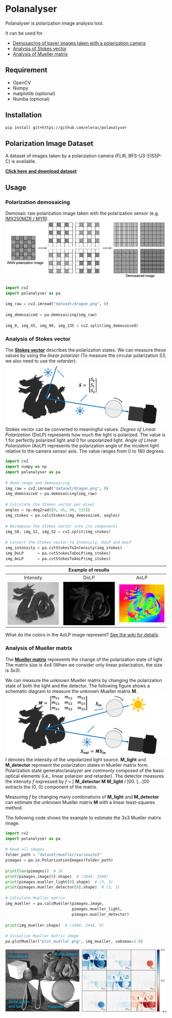 # Polanalyser
Polanalyser is polarization image analysis tool.

It can be used for 
* [Demosaicing of bayer images taken with a polarization camera](#polarization-demosaicing)
* [Analysis of Stokes vector](#analysis-of-stokes-vector)
* [Analysis of Mueller matrix](#analysis-of-mueller-matrix)

## Requirement
* OpenCV
* Numpy
* matplotlib (optional)
* Numba (optional)

## Installation
```sh
pip install git+https://github.com/elerac/polanalyser
```

## Polarization Image Dataset
A dataset of images taken by a polarization camera (FLIR, BFS-U3-51S5P-C) is available.

[**Click here and download dataset**](https://drive.google.com/drive/folders/1vCe9N05to5_McvwyDqxTmLIKz7vRzmbX?usp=sharing)


## Usage
### Polarization demosaicing
Demosaic raw polarization image taken with the polarization sensor (e.g. [IMX250MZR / MYR](https://www.sony-semicon.co.jp/e/products/IS/polarization/product.html)).
![](documents/demosaicing.png)
```python
import cv2
import polanalyser as pa

img_raw = cv2.imread("dataset/dragon.png", 0)

img_demosaiced = pa.demosaicing(img_raw)

img_0, img_45, img_90, img_135 = cv2.split(img_demosaiced)
```

### Analysis of Stokes vector
The [**Stokes vector**](https://en.wikipedia.org/wiki/Stokes_parameters) describes the polarization states. We can measure these values by using the *linear polarizer* (To measure the circular polarization S3, we also need to use the *retarder*).
![](documents/stokes_setup.png)
Stokes vector can be converted to meaningful values. *Degree of Linear Polarization* (DoLP) represents how much the light is polarized. The value is 1 for perfectly polarized light and 0 for unpolarized light. *Angle of Linear Polarization* (AoLP) represents the polarization angle of the incident light relative to the camera sensor axis. The value ranges from 0 to 180 degrees.
```python
import cv2
import numpy as np
import polanalyser as pa

# Read image and demosaicing
img_raw = cv2.imread("dataset/dragon.png", 0)
img_demosaiced = pa.demosaicing(img_raw)

# Calculate the Stokes vector per-pixel
angles = np.deg2rad([0, 45, 90, 135])
img_stokes = pa.calcStokes(img_demosaiced, angles)

# Decompose the Stokes vector into its components
img_S0, img_S1, img_S2 = cv2.split(img_stokes)

# Convert the Stokes vector to Intensity, DoLP and AoLP
img_intensity = pa.cvtStokesToIntensity(img_stokes)
img_DoLP      = pa.cvtStokesToDoLP(img_stokes)
img_AoLP      = pa.cvtStokesToAoLP(img_stokes)
```

||Example of results | |
|:-:|:-:|:-:|
|Intensity|DoLP|AoLP|
|![](documents/dragon_IMX250MZR_intensity.jpg)|![](documents/dragon_IMX250MZR_DoLP.jpg)|![](documents/dragon_IMX250MZR_AoLP.jpg)|

What do the colors in the AoLP image represent? [See the wiki for details](https://github.com/elerac/polanalyser/wiki/How-to-Visualizing-the-AoLP-Image).

### Analysis of Mueller matrix
The [**Mueller matrix**](https://en.wikipedia.org/wiki/Mueller_calculus) represents the change of the polarization state of light. The matrix size is 4x4 (When we consider only linear polarization, the size is 3x3).

We can measure the unknown Mueller matrix by changing the polarization state of both the light and the detector. The following figure shows a schematic diagram to measure the unknown Mueller matrix **M**.
![](documents/mueller_setup.png)
*I* denotes the intensity of the unpolarized light source. **M_light** and **M_detector** represent the polarization states in Mueller matrix form. Polarization state generator/analyzer are commonly composed of the basic optical elements (i.e., linear polarizer and retarder). 
The detector measures the intensity *f* expressed by *f* = [ **M_detector** **M** **M_light** *I* ]00. [...]00 extracts the (0, 0) component of the matrix.

Measuring *f* by changing many combinations of **M_light** and **M_detector** can estimate the unknown Mueller matrix **M** with a linear least-squares method.

The following code shows the example to estimate the 3x3 Mueller matrix image.
```python
import cv2
import polanalyser as pa

# Read all images
folder_path = "dataset/mueller/various3x3"
pimages = pa.io.PolarizationImages(folder_path)

print(len(pimages))  # 16
print(pimages.image[0].shape)  # (2048, 2448)
print(pimages.mueller_light[0].shape)  # (3, 3)
print(pimages.mueller_detector[0].shape)  # (3, 3)

# Calculate Mueller matrix
img_mueller = pa.calcMueller(pimages.image, 
                             pimages.mueller_light, 
                             pimages.mueller_detector)

print(img_mueller.shape)  # (2048, 2448, 9)

# Visualize Mueller matrix image
pa.plotMueller("plot_mueller.png", img_mueller, vabsmax=2.0)
```

![](documents/mueller_various.jpg)